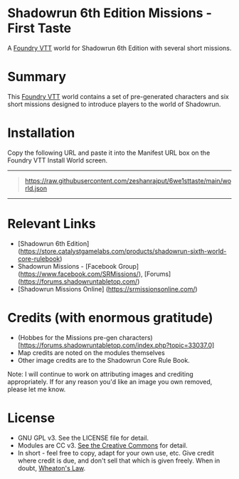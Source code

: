 # Shadowrun 6th Edition Missions - First Taste
A [Foundry VTT](https://foundryvtt.com/) world for Shadowrun 6th Edition with several short missions. 
# Summary
This [Foundry VTT](https://foundryvtt.com/) world contains a set of pre-generated characters and six short missions designed to introduce players to the world of Shadowrun. 
# Installation
Copy the following URL and paste it into the Manifest URL box on the Foundry VTT Install World screen.

--------------------
>   https://raw.githubusercontent.com/zeshanrajput/6we1sttaste/main/world.json
--------------------
# Relevant Links
* [Shadowrun 6th Edition] (https://store.catalystgamelabs.com/products/shadowrun-sixth-world-core-rulebook)
* Shadowrun Missions - [Facebook Group] (https://www.facebook.com/SRMissions/), [Forums] (https://forums.shadowruntabletop.com/)
* [Shadowrun Missions Online] (https://srmissionsonline.com/) 
# Credits (with enormous gratitude)
* (Hobbes for the Missions pre-gen characters)[https://forums.shadowruntabletop.com/index.php?topic=33037.0]
* Map credits are noted on the modules themselves
* Other image credits are to the Shadowrun Core Rule Book. 

Note: I will continue to work on attributing images and crediting appropriately. If for any reason you'd like an image you own removed, please let me know.
# License
* GNU GPL v3. See the LICENSE file for detail.
* Modules are CC v3. [See the Creative Commons](https://creativecommons.org/licenses/by/3.0/) for detail. 
* In short - feel free to copy, adapt for your own use, etc. Give credit where credit is due, and don't sell that which is given freely. When in doubt, [Wheaton's Law](https://www.attorneyatwork.com/wheatons-law/).

